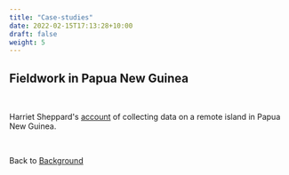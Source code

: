 ```yaml
---
title: "Case-studies"
date: 2022-02-15T17:13:28+10:00
draft: false
weight: 5
---
```


## Fieldwork in Papua New Guinea

<br />

Harriet Sheppard's [account](../../fieldwork-png/) of collecting data on a remote island in Papua New Guinea.

<br />

Back to [Background](/background/information/)
